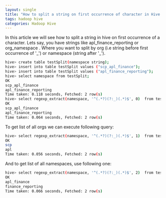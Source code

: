 ```yaml
---
layout: single
title: "How to split a string on first occurrence of character in Hive."
tags: hadoop hive
categories: Hadoop Hive
---
```


In this article we will see how to split a string in hive on first occurrence of a character. Lets say, you have strings like apl_finance_reporting or org_namespace . Where you want to split by org (i.e string before first occurrence of '\_') or namespace (string after '\_').

```bash
hive> create table testSplit(namespace string);
hive> insert into table testSplit values ("scp_apl_finance");
hive> insert into table testSplit values ("apl_finance_reporting");
hive> select namespace from testSplit;
OK
scp_apl_finance
apl_finance_reporting
Time taken: 0.118 seconds, Fetched: 2 row(s)
hive> select regexp_extract(namespace, '^(.*?)(?:_)(.*)$', 0)  from testSplit;
OK
scp_apl_finance
apl_finance_reporting
Time taken: 0.064 seconds, Fetched: 2 row(s)
```

To get list of all orgs we can execute following query:

```bash
hive> select regexp_extract(namespace, '^(.*?)(?:_)(.*)$', 1)  from testSplit;
OK
scp
apl
Time taken: 0.056 seconds, Fetched: 2 row(s)
```

And to get list of all namespaces, use following one:

```bash
hive> select regexp_extract(namespace, '^(.*?)(?:_)(.*)$', 2)  from testSplit;
OK
apl_finance
finance_reporting
Time taken: 0.066 seconds, Fetched: 2 row(s)
```
